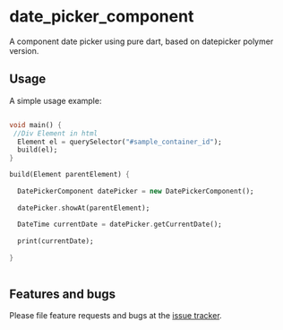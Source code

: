# date_picker_component

A component date picker using pure dart, based on datepicker polymer version.

## Usage

A simple usage example:

```dart

void main() {
 //Div Element in html
  Element el = querySelector("#sample_container_id");
  build(el);
}

build(Element parentElement) {
  
  DatePickerComponent datePicker = new DatePickerComponent();
  
  datePicker.showAt(parentElement);
  
  DateTime currentDate = datePicker.getCurrentDate();
  
  print(currentDate);
  
}
    
```

## Features and bugs

Please file feature requests and bugs at the [issue tracker][tracker].

[tracker]: http://example.com/issues/replaceme
